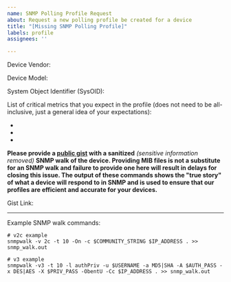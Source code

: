```yaml
---
name: SNMP Polling Profile Request
about: Request a new polling profile be created for a device
title: "[Missing SNMP Polling Profile]"
labels: profile
assignees: ''

---
```


[NOTE]: # ( ^^ Please add the Device Vendor and Model in the title above. ^^ )

Device Vendor: 

Device Model: 

[NOTE]: # (If you do not know your SysOID, it can be gathered from the SNMP walk you provide at the end of this issue. It is the value of this OID in the SYSTEM-MIB: `1.3.6.1.2.1.1.2.0`)

System Object Identifier (SysOID): 

List of critical metrics that you expect in the profile (does not need to be all-inclusive, just a general idea of your expectations):

 - 
 -
 -

**Please provide a [public gist](https://gist.github.com/) with a sanitized** *(sensitive information removed)* **SNMP walk of the device. Providing MIB files is not a substitute for an SNMP walk and failure to provide one here will result in delays for closing this issue. The output of these commands shows the "true story" of what a device will respond to in SNMP and is used to ensure that our profiles are efficient and accurate for your devices.**

Gist Link: 

---
Example SNMP walk commands:
```
# v2c example
snmpwalk -v 2c -t 10 -On -c $COMMUNITY_STRING $IP_ADDRESS . >> snmp_walk.out

# v3 example
snmpwalk -v3 -t 10 -l authPriv -u $USERNAME -a MD5|SHA -A $AUTH_PASS -x DES|AES -X $PRIV_PASS -ObentU -Cc $IP_ADDRESS . >> snmp_walk.out
```
